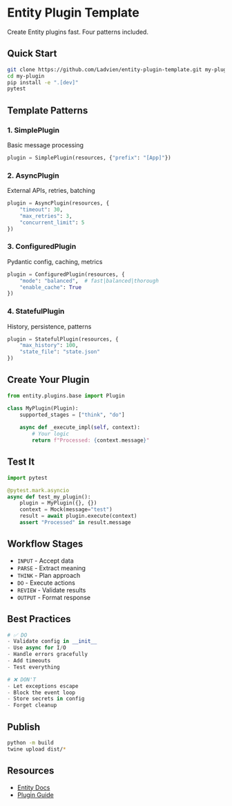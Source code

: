 # Entity Plugin Template

Create Entity plugins fast. Four patterns included.

## Quick Start

```bash
git clone https://github.com/Ladvien/entity-plugin-template.git my-plugin
cd my-plugin
pip install -e ".[dev]"
pytest
```

## Template Patterns

### 1. SimplePlugin
Basic message processing
```python
plugin = SimplePlugin(resources, {"prefix": "[App]"})
```

### 2. AsyncPlugin  
External APIs, retries, batching
```python
plugin = AsyncPlugin(resources, {
    "timeout": 30,
    "max_retries": 3,
    "concurrent_limit": 5
})
```

### 3. ConfiguredPlugin
Pydantic config, caching, metrics
```python
plugin = ConfiguredPlugin(resources, {
    "mode": "balanced",  # fast|balanced|thorough
    "enable_cache": True
})
```

### 4. StatefulPlugin
History, persistence, patterns
```python
plugin = StatefulPlugin(resources, {
    "max_history": 100,
    "state_file": "state.json"
})
```

## Create Your Plugin

```python
from entity.plugins.base import Plugin

class MyPlugin(Plugin):
    supported_stages = ["think", "do"]
    
    async def _execute_impl(self, context):
        # Your logic
        return f"Processed: {context.message}"
```

## Test It

```python
import pytest

@pytest.mark.asyncio
async def test_my_plugin():
    plugin = MyPlugin({}, {})
    context = Mock(message="test")
    result = await plugin.execute(context)
    assert "Processed" in result.message
```

## Workflow Stages

- `INPUT` - Accept data
- `PARSE` - Extract meaning  
- `THINK` - Plan approach
- `DO` - Execute actions
- `REVIEW` - Validate results
- `OUTPUT` - Format response

## Best Practices

```python
# ✅ DO
- Validate config in __init__
- Use async for I/O
- Handle errors gracefully
- Add timeouts
- Test everything

# ❌ DON'T
- Let exceptions escape
- Block the event loop
- Store secrets in config
- Forget cleanup
```

## Publish

```bash
python -m build
twine upload dist/*
```

## Resources

- [Entity Docs](https://github.com/Ladvien/entity)
- [Plugin Guide](https://github.com/Ladvien/entity/docs/plugins.md)